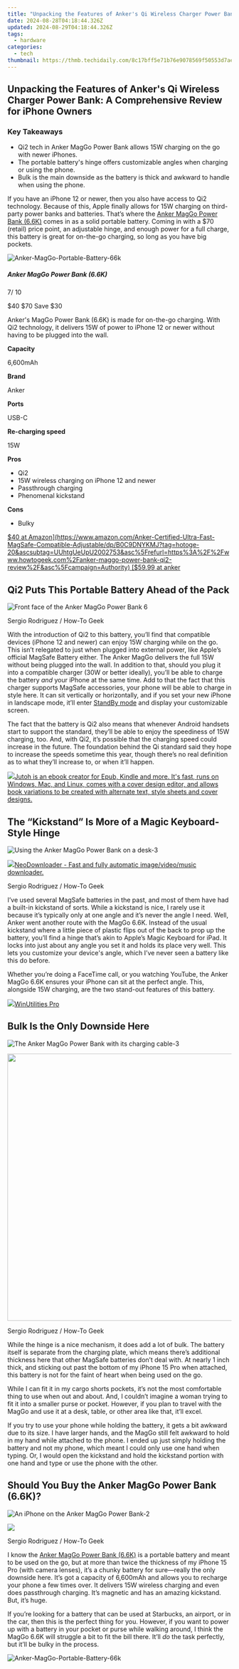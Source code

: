 ```yaml
---
title: "Unpacking the Features of Anker's Qi Wireless Charger Power Bank: A Comprehensive Review for iPhone Owners"
date: 2024-08-28T04:18:44.326Z
updated: 2024-08-29T04:18:44.326Z
tags:
  - hardware
categories:
  - tech
thumbnail: https://thmb.techidaily.com/8c17bff5e71b76e9078569f50553d7aee9842859c375aac80dbab691c4377bde.jpg
---
```


## Unpacking the Features of Anker's Qi Wireless Charger Power Bank: A Comprehensive Review for iPhone Owners

### Key Takeaways

* Qi2 tech in Anker MagGo Power Bank allows 15W charging on the go with newer iPhones.
* The portable battery's hinge offers customizable angles when charging or using the phone.
* Bulk is the main downside as the battery is thick and awkward to handle when using the phone.

 If you have an iPhone 12 or newer, then you also have access to Qi2 technology. Because of this, Apple finally allows for 15W charging on third-party power banks and batteries. That’s where the [Anker MagGo Power Bank (6.6K)](https://www.amazon.com/Anker-Certified-Ultra-Fast-MagSafe-Compatible-Adjustable/dp/B0C9DNYKMJ?tag=hotoge-20&ascsubtag=UUhtgUeUpU2002753&asc%5Frefurl=https%3A%2F%2Fwww.howtogeek.com%2Fanker-maggo-power-bank-qi2-review%2F&asc%5Fcampaign=Authority) comes in as a solid portable battery. Coming in with a $70 (retail) price point, an adjustable hinge, and enough power for a full charge, this battery is great for on-the-go charging, so long as you have big pockets.

![Anker-MagGo-Portable-Battery-66k](https://static1.howtogeekimages.com/wordpress/wp-content/uploads/2024/04/anker-maggo-portable-battery-66k.jpg) 

#####  Anker MagGo Power Bank (6.6K)

7/ 10 

$40 $70 Save $30 

Anker's MagGo Power Bank (6.6K) is made for on-the-go charging. With Qi2 technology, it delivers 15W of power to iPhone 12 or newer without having to be plugged into the wall.

**Capacity** 

 6,600mAh 

**Brand** 

 Anker 

**Ports** 

 USB-C 

**Re-charging speed** 

 15W 

**Pros** 
* Qi2
* 15W wireless charging on iPhone 12 and newer
* Passthrough charging
* Phenomenal kickstand

**Cons** 
* Bulky

[$40 at Amazon](https://www.amazon.com/Anker-Certified-Ultra-Fast-MagSafe-Compatible-Adjustable/dp/B0C9DNYKMJ?tag=hotoge-20&ascsubtag=UUhtgUeUpU2002753&asc%5Frefurl=https%3A%2F%2Fwww.howtogeek.com%2Fanker-maggo-power-bank-qi2-review%2F&asc%5Fcampaign=Authority) [$59.99 at anker](https://www.anker.com/products/a1643-maggo-6600mah-qi2-power-bank-magsafe-compatible?variant=43008133726358) 

##  Qi2 Puts This Portable Battery Ahead of the Pack

![Front face of the Anker MagGo Power Bank 6](https://static1.howtogeekimages.com/wordpress/wp-content/uploads/wm/2024/04/front-face-of-the-anker-maggo-power-bank-6jpg_53467946353_o.jpg) 

Sergio Rodriguez / How-To Geek

 With the introduction of Qi2 to this battery, you’ll find that compatible devices (iPhone 12 and newer) can enjoy 15W charging while on the go. This isn’t relegated to just when plugged into external power, like Apple’s official MagSafe Battery either. The Anker MagGo delivers the full 15W without being plugged into the wall. In addition to that, should you plug it into a compatible charger (30W or better ideally), you’ll be able to charge the battery _and_ your iPhone at the same time. Add to that the fact that this charger supports MagSafe accessories, your phone will be able to charge in style here. It can sit vertically or horizontally, and if you set your new iPhone in landscape mode, it’ll enter [StandBy mode](https://ios-pokemon-go.techidaily.com/in-2024-here-are-different-ways-to-find-pokemon-go-trainer-codes-to-add-to-your-account-on-apple-iphone-6-plus-drfone-by-drfone-virtual-ios/) and display your customizable screen.

 The fact that the battery is Qi2 also means that whenever Android handsets start to support the standard, they’ll be able to enjoy the speediness of 15W charging, too. And, with Qi2, it’s possible that the charging speed could increase in the future. The foundation behind the Qi standard said they hope to increase the speeds sometime this year, though there’s no real definition as to what they’ll increase to, or when it’ll happen.

<!-- affiliate ads begin -->
<a href="https://secure.2checkout.com/order/checkout.php?PRODS=4694919&QTY=1&AFFILIATE=108875&CART=1"><img src="https://secure.avangate.com/images/merchant/bccefcc1b1eee9eca3ae4f5c1a281482/products/jutoh-logo-1200x1600.jpg" border="0">Jutoh is an ebook creator for Epub, Kindle and more. It's fast, runs on Windows, Mac, and Linux, comes with a cover design editor, and allows book variations to be created with alternate text, style sheets and cover designs. </a>
<!-- affiliate ads end -->
##  The “Kickstand” Is More of a Magic Keyboard-Style Hinge

![Using the Anker MagGo Power Bank on a desk-3](https://static1.howtogeekimages.com/wordpress/wp-content/uploads/wm/2024/04/using-the-anker-maggo-power-bank-on-a-desk-3jpg_53467809561_o.jpg) 

<!-- affiliate ads begin -->
<a href="https://secure.2checkout.com/order/checkout.php?PRODS=4559731&QTY=1&AFFILIATE=108875&CART=1"><img src="http://www.neowise.com/images/nd-ss-w200.jpg" border="0">NeoDownloader - Fast and fully automatic image/video/music downloader. </a>
<!-- affiliate ads end -->
Sergio Rodriguez / How-To Geek

 I’ve used several MagSafe batteries in the past, and most of them have had a built-in kickstand of sorts. While a kickstand is nice, I rarely use it because it’s typically only at one angle and it’s never the angle I need. Well, Anker went another route with the MagGo 6.6K. Instead of the usual kickstand where a little piece of plastic flips out of the back to prop up the battery, you’ll find a hinge that’s akin to Apple’s Magic Keyboard for iPad. It locks into just about any angle you set it and holds its place very well. This lets you customize your device's angle, which I’ve never seen a battery like this do before.

 Whether you’re doing a FaceTime call, or you watching YouTube, the Anker MagGo 6.6K ensures your iPhone can sit at the perfect angle. This, alongside 15W charging, are the two stand-out features of this battery.

<!-- affiliate ads begin -->
<a href="https://secure.2checkout.com/order/checkout.php?PRODS=4665597&QTY=1&AFFILIATE=108875&CART=1"><img src="https://www.pcclean.io/wp-content/uploads/2018/03/winutilities-box-130521.png" border="0">WinUtilities Pro</a>
<!-- affiliate ads end -->
##  Bulk Is the Only Downside Here

![The Anker MagGo Power Bank with its charging cable-3](https://static1.howtogeekimages.com/wordpress/wp-content/uploads/wm/2024/04/the-anker-maggo-power-bank-with-its-charging-cable-3jpg_53467946113_o-1.jpg) 

<!-- affiliate ads begin -->
<a href="https://appsumo.8odi.net/c/5597632/2087484/7443" target="_top" id="2087484"><img src="//a.impactradius-go.com/display-ad/7443-2087484" border="0" alt="" width="1200" height="600"/></a><img height="0" width="0" src="https://appsumo.8odi.net/i/5597632/2087484/7443" style="position:absolute;visibility:hidden;" border="0" />
<!-- affiliate ads end -->
Sergio Rodriguez / How-To Geek

 While the hinge is a nice mechanism, it does add a lot of bulk. The battery itself is separate from the charging plate, which means there’s additional thickness here that other MagSafe batteries don’t deal with. At nearly 1 inch thick, and sticking out past the bottom of my iPhone 15 Pro when attached, this battery is not for the faint of heart when being used on the go.

 While I can fit it in my cargo shorts pockets, it’s not the most comfortable thing to use when out and about. And, I couldn’t imagine a woman trying to fit it into a smaller purse or pocket. However, if you plan to travel with the MagGo and use it at a desk, table, or other area like that, it’ll excel.

 If you try to use your phone while holding the battery, it gets a bit awkward due to its size. I have larger hands, and the MagGo still felt awkward to hold in my hand while attached to the phone. I ended up just simply holding the battery and not my phone, which meant I could only use one hand when typing. Or, I would open the kickstand and hold the kickstand portion with one hand and type or use the phone with the other.

##  Should You Buy the Anker MagGo Power Bank (6.6K)?

![An iPhone on the Anker MagGo Power Bank-2](https://static1.howtogeekimages.com/wordpress/wp-content/uploads/wm/2024/04/an-iphone-on-the-anker-maggo-power-bank-2jpg_53468129894_o.jpg) 

<!-- affiliate ads begin -->
<a href="https://store.movavi.com/affiliate.php?ACCOUNT=MOVAVI&AFFILIATE=108875&PATH=https%3A%2F%2Fwww.movavi.com%3FAFFILIATE%3D108875%26RESOURCE%3DMovavi%2BVideo%2BEditor%2Bbox"><img src="https://mcusercontent.com/0885a03ded3d480dca9287f12/images/6d3207fd-9f15-4c21-f0ad-59c68e6a7e2a.png" border="0"></a>
<!-- affiliate ads end -->
Sergio Rodriguez / How-To Geek

 I know the [Anker MagGo Power Bank (6.6K)](https://www.amazon.com/Anker-Certified-Ultra-Fast-MagSafe-Compatible-Adjustable/dp/B0C9DNYKMJ?tag=hotoge-20&ascsubtag=UUhtgUeUpU2002753&asc%5Frefurl=https%3A%2F%2Fwww.howtogeek.com%2Fanker-maggo-power-bank-qi2-review%2F&asc%5Fcampaign=Authority) is a portable battery and meant to be used on the go, but at more than twice the thickness of my iPhone 15 Pro (with camera lenses), it’s a chunky battery for sure—really the only downside here. It’s got a capacity of 6,600mAh and allows you to recharge your phone a few times over. It delivers 15W wireless charging and even does passthrough charging. It’s magnetic and has an amazing kickstand. But, it’s huge.

 If you’re looking for a battery that can be used at Starbucks, an airport, or in the car, then this is the perfect thing for you. However, if you want to power up with a battery in your pocket or purse while walking around, I think the MagGo 6.6K will struggle a bit to fit the bill there. It’ll _do_ the task perfectly, but it’ll be bulky in the process.

![Anker-MagGo-Portable-Battery-66k](https://static1.howtogeekimages.com/wordpress/wp-content/uploads/2024/04/anker-maggo-portable-battery-66k.jpg) 

<!-- affiliate ads begin -->
<span id="1793213">
					<video width="1080" height="1620" style="cursor:pointer"
           poster="//a.impactradius-go.com/display-clicktoplayimage/1793213.jpeg"
           onclick="if(!this.playClicked){this.play();this.setAttribute('controls',true);this.playClicked=true;}">
	   <source src="//a.impactradius-go.com/display-ad/19135-1793213">
	   <img src="//a.impactradius-go.com/display-clicktoplayimage/1793213.jpeg" style="border: none; height: 100%; width: 100%; object-fit: contain">
	</video>
	<div style="width:1080px;text-align:center"><a href="javascript:window.open(decodeURIComponent('https%3A%2F%2Ftinyland.pxf.io%2Fc%2F5597632%2F1793213%2F19135'), '_blank');void(0);">Click here</a></div>
</span>
<img height="0" width="0" src="https://imp.pxf.io/i/5597632/1793213/19135" style="position:absolute;visibility:hidden;" border="0" />
<!-- affiliate ads end -->
#####  Anker MagGo Power Bank (6.6K)

7/ 10 

$40 $70 Save $30 

Anker's MagGo Power Bank (6.6K) is made for on-the-go charging. With Qi2 technology, it delivers 15W of power to iPhone 12 or newer without having to be plugged into the wall.

[$40 at Amazon](https://www.amazon.com/Anker-Certified-Ultra-Fast-MagSafe-Compatible-Adjustable/dp/B0C9DNYKMJ?tag=hotoge-20&ascsubtag=UUhtgUeUpU2002753&asc%5Frefurl=https%3A%2F%2Fwww.howtogeek.com%2Fanker-maggo-power-bank-qi2-review%2F&asc%5Fcampaign=Authority) [$59.99 at anker](https://www.anker.com/products/a1643-maggo-6600mah-qi2-power-bank-magsafe-compatible?variant=43008133726358)

<ins class="adsbygoogle"
     style="display:block"
     data-ad-format="autorelaxed"
     data-ad-client="ca-pub-7571918770474297"
     data-ad-slot="1223367746"></ins>



<ins class="adsbygoogle"
     style="display:block"
     data-ad-client="ca-pub-7571918770474297"
     data-ad-slot="8358498916"
     data-ad-format="auto"
     data-full-width-responsive="true"></ins>

<span class="atpl-alsoreadstyle">Also read:</span>
<div><ul>
<li><a href="https://facebook-video-footage.techidaily.com/new-2024-approved-accelerate-your-channel-growth-affordable-subscribers-available/"><u>[New] 2024 Approved  Accelerate Your Channel Growth - Affordable Subscribers Available</u></a></li>
<li><a href="https://screen-capture.techidaily.com/new-in-2024-comprehensive-guide-to-ice-cream-watching-tools/"><u>[New] In 2024, Comprehensive Guide to Ice Cream Watching Tools</u></a></li>
<li><a href="https://fox-cloud.techidaily.com/updated-decoding-digital-domain-dynamics-metaverse-edition/"><u>[Updated] Decoding Digital Domain Dynamics  Metaverse Edition</u></a></li>
<li><a href="https://screen-activity-recording.techidaily.com/updated-in-2024-ultimate-top-12-screen-recorders-no-timer/"><u>[Updated] In 2024, Ultimate Top 12 Screen Recorders (No Timer)</u></a></li>
<li><a href="https://screen-activity-recording.techidaily.com/updated-record-everything-on-your-phone-without-paying-a-penny-for-2024/"><u>[Updated] Record Everything on Your Phone Without Paying a Penny for 2024</u></a></li>
<li><a href="https://on-screen-recording.techidaily.com/updated-top-sandbox-adventures-not-to-skip-for-2024/"><u>[Updated] Top Sandbox Adventures Not To Skip for 2024</u></a></li>
<li><a href="https://digital-screen-recording.techidaily.com/2024-approved-modify-mac-screen-shot-storage-path/"><u>2024 Approved  Modify Mac Screen Shot Storage Path</u></a></li>
<li><a href="https://extra-support.techidaily.com/2024-approved-optimal-assortment-premier-webcam-stabilizers/"><u>2024 Approved  Optimal Assortment  Premier Webcam Stabilizers</u></a></li>
<li><a href="https://hardware-reviews.techidaily.com/affordable-ultimate-cooling-detailed-examination-of-the-5-uphere-m201-nvme-ssd-heatsink/"><u>Affordable Ultimate Cooling: Detailed Examination of the $5 UpHere M201 NVMe SSD Heatsink</u></a></li>
<li><a href="https://hardware-reviews.techidaily.com/analyzing-the-beyerdynamic-mmx-300-pro-exceptional-audio-quality-meets-fundamental-design/"><u>Analyzing the Beyerdynamic MMX 300 Pro: Exceptional Audio Quality Meets Fundamental Design</u></a></li>
<li><a href="https://hardware-reviews.techidaily.com/1723964489740-cable-matters-unveils-revolutionary-23-thunderbolt-5-with-120gbps-and-240w-power-shop-the-worlds-first-superfast-charger-now/"><u>Cable Matters Unveils Revolutionary $23 Thunderbolt 5 with 120Gbps & 240W Power: Shop the World's First Superfast Charger Now!</u></a></li>
<li><a href="https://location-social.techidaily.com/does-find-my-friends-work-on-honor-v-purse-drfone-by-drfone-virtual-android/"><u>Does find my friends work on Honor V Purse | Dr.fone</u></a></li>
<li><a href="https://hardware-reviews.techidaily.com/elevate-your-gameplay-revolutionary-robotic-additional-limb-by-researchers/"><u>Elevate Your Gameplay: Revolutionary Robotic Additional Limb by Researchers</u></a></li>
<li><a href="https://hardware-reviews.techidaily.com/enhance-your-typing-experience-upgrade-to-a-luxurious-mx-palm-rest-by-logitech-at-only-11/"><u>Enhance Your Typing Experience: Upgrade to a Luxurious MX Palm Rest by Logitech at Only $11!</u></a></li>
<li><a href="https://hardware-reviews.techidaily.com/exclusive-insight-on-logitechs-latest-marvel-the-g-pro-x-2-with-incredible-speed-tailored-for-hardcore-gamers/"><u>Exclusive Insight on Logitech's Latest Marvel - The G Pro X 2 with Incredible Speed, Tailored for Hardcore Gamers</u></a></li>
<li><a href="https://hardware-reviews.techidaily.com/1723964487700-experience-enhanced-productivity-with-sabrents-350-hybrid-display-and-thunderbolt-dock-featuring-65w-usb-c-ethernet-ports-and-more/"><u>Experience Enhanced Productivity with Sabrent's $350 Hybrid Display and Thunderbolt Dock - Featuring 65W USB-C, Ethernet Ports, and More</u></a></li>
<li><a href="https://hardware-reviews.techidaily.com/experience-personalized-typing-with-xyza-tiny-keyboard-v20-new-features-include-triple-tailored-keys-and-adjustable-dial-for-enhanced-usability/"><u>Experience Personalized Typing with XYZA Tiny Keyboard v2.0 – New Features Include Triple-Tailored Keys and Adjustable Dial for Enhanced Usability</u></a></li>
<li><a href="https://win-solutions.techidaily.com/expert-advice-on-fixing-halo-infinites-noisy-mess-ups-quietly-and-quickly/"><u>Expert Advice on Fixing Halo Infinite's Noisy Mess-Ups Quietly and Quickly</u></a></li>
<li><a href="https://hardware-reviews.techidaily.com/expert-hardware-insights-by-tom-your-trusted-source/"><u>Expert Hardware Insights by Tom - Your Trusted Source</u></a></li>
<li><a href="https://hardware-reviews.techidaily.com/exploring-gadgets-with-toms-hardware-insights-a-deep-dive-into-technology-trends/"><u>Exploring Gadgets with Tom's Hardware Insights: A Deep Dive Into Technology Trends</u></a></li>
<li><a href="https://hardware-reviews.techidaily.com/exploring-technology-with-toms-hardware-hub-gadget-reviews-and-tips/"><u>Exploring Technology with Tom's Hardware Hub: Gadget Reviews & Tips</u></a></li>
<li><a href="https://hardware-reviews.techidaily.com/exploring-toms-hardware-an-in-depth-guide/"><u>Exploring Tom’s Hardware: An In-Depth Guide</u></a></li>
<li><a href="https://hardware-reviews.techidaily.com/exploring-toms-hardware-comprehensive-reviews-and-insights/"><u>Exploring Tom's Hardware: Comprehensive Reviews & Insights</u></a></li>
<li><a href="https://hardware-reviews.techidaily.com/exploring-toms-hardware-in-depth-reviews-and-tech-insights/"><u>Exploring Tom's Hardware: In-Depth Reviews and Tech Insights</u></a></li>
<li><a href="https://tech-recovery.techidaily.com/fixing-the-issue-of-vanishing-desktop-icons-in-windows-10-solutions-for-a-cleaner-workspace/"><u>Fixing the Issue of Vanishing Desktop Icons in Windows 10 - Solutions for a Cleaner Workspace</u></a></li>
<li><a href="https://hardware-reviews.techidaily.com/how-chinese-tech-startups-opt-for-affordable-performance-with-geforce-gaming-cards-over-expensive-sanction-compliant-nvidia-ais-the-value-edge-of-the-rtx-408/"><u>How Chinese Tech Startups Opt for Affordable Performance with GeForce Gaming Cards Over Expensive Sanction-Compliant Nvidia AIs: The Value Edge of the RTX 4090</u></a></li>
<li><a href="https://youtube-lab.techidaily.com/24-3-part-blueprint-to-monitor-and-maximize-your-youtube-profits/"><u>In 2024, 3-Part Blueprint to Monitor and Maximize Your YouTube Profits</u></a></li>
<li><a href="https://extra-approaches.techidaily.com/in-2024-macs-visual-excellence-10-list-of-ultimate-screens/"><u>In 2024, Mac's Visual Excellence  #10 List of Ultimate Screens</u></a></li>
<li><a href="https://hardware-reviews.techidaily.com/in-depth-analysis-of-electronic-devices-by-tom-a-trustworthy-guide/"><u>In-Depth Analysis of Electronic Devices by Tom - A Trustworthy Guide</u></a></li>
<li><a href="https://hardware-reviews.techidaily.com/in-depth-gadget-analysis-by-toms-electronics-guide/"><u>In-Depth Gadget Analysis by Tom's Electronics Guide</u></a></li>
<li><a href="https://hardware-reviews.techidaily.com/inside-toms-hardware-navigating-cutting-edge-gadgets-and-computing-insights/"><u>Inside Tom's Hardware: Navigating Cutting-Edge Gadgets and Computing Insights</u></a></li>
<li><a href="https://hardware-reviews.techidaily.com/miniaturized-x-ray-chip-technology-seeing-beyond-obstacles-with-cell-phone-integration-expert-insights/"><u>Miniaturized X-Ray Chip Technology: Seeing Beyond Obstacles with Cell Phone Integration - Expert Insights</u></a></li>
<li><a href="https://hardware-reviews.techidaily.com/navigating-hardware-with-toms-guide-expert-tips-and-reviews-for-every-device/"><u>Navigating Hardware with Tom's Guide: Expert Tips and Reviews for Every Device</u></a></li>
<li><a href="https://hardware-reviews.techidaily.com/navigating-the-world-of-technology-with-toms-hardware-experts/"><u>Navigating the World of Technology with Tom's Hardware Experts</u></a></li>
<li><a href="https://hardware-reviews.techidaily.com/nvidias-blackwell-graphics-cards-face-setback-potential-redesign-leads-to-projected-3-month-launch-postponement/"><u>Nvidia's Blackwell Graphics Cards Face Setback: Potential Redesign Leads to Projected 3-Month Launch Postponement</u></a></li>
<li><a href="https://hardware-reviews.techidaily.com/premium-savings-leading-nvme-and-sata-storage-options-buyers/"><u>Premium Savings: Leading NVMe & SATA Storage Options Buyers</u></a></li>
<li><a href="https://win-able.techidaily.com/smooth-gaming-with-wrc-10-solving-pc-compatibility-and-stability-issues-for-the-fia-world-rally-championship/"><u>Smooth Gaming with WRC 10: Solving PC Compatibility and Stability Issues for the FIA World Rally Championship</u></a></li>
<li><a href="https://hardware-reviews.techidaily.com/special-memorial-day-deal-alert-high-quality-full-size-roccat-pyro-mechanical-keyboard-just-34-awaits-you/"><u>Special Memorial Day Deal Alert: High-Quality, Full-Size Roccat Pyro Mechanical Keyboard - Just $34 Awaits You!</u></a></li>
<li><a href="https://hardware-reviews.techidaily.com/toms-components-overview-expert-insights-on-hardware-choices/"><u>Tom's Components Overview: Expert Insights on Hardware Choices</u></a></li>
<li><a href="https://hardware-reviews.techidaily.com/toms-tech-insights-in-depth-guides-and-reviews-by-toms-hardware/"><u>Tom's Tech Insights: In-Depth Guides and Reviews by Tom's Hardware</u></a></li>
<li><a href="https://hardware-reviews.techidaily.com/turbocharge-your-mobile-gameplay-nextorages-cutting-edge-ssd-sets-new-speed-benchmark-at-74gbs/"><u>Turbocharge Your Mobile Gameplay: Nextorage's Cutting-Edge SSD Sets New Speed Benchmark at 7.4GB/S</u></a></li>
<li><a href="https://hardware-reviews.techidaily.com/unlocking-productivity-with-nuphy-gem80-a-seamless-custom-keyboard-journey/"><u>Unlocking Productivity with Nuphy Gem80: A Seamless Custom Keyboard Journey</u></a></li>
<li><a href="https://some-approaches.techidaily.com/unlocking-visual-potential-perfect-aspect-ratios-revealed-for-2024/"><u>Unlocking Visual Potential  Perfect Aspect Ratios Revealed for 2024</u></a></li>
<li><a href="https://hardware-reviews.techidaily.com/unveiling-sifives-revolutionary-256-core-risc-v-processor-the-power-of-the-p870-d-series/"><u>Unveiling SiFive's Revolutionary 256-Core RISC-V Processor: The Power of the P870-D Series</u></a></li>
<li><a href="https://hardware-reviews.techidaily.com/unveiling-the-latest-gadgets-toms-comprehensive-hardware-analysis/"><u>Unveiling the Latest Gadgets - Tom's Comprehensive Hardware Analysis</u></a></li>
<li><a href="https://extra-resources.techidaily.com/what-does-virtual-mean-in-a-world-of-reality/"><u>What Does 'Virtual' Mean in a World of Reality?</u></a></li>
</ul></div>
